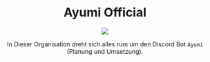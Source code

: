 <div align="center">
  <h1>Ayumi Official</h1>
  <img src="https://imgur.com/7PK2uRU.png">
  
  In Dieser Organisation dreht sich alles rum um den Discord Bot `Ayumi` (Planung und Umsetzung).
</div>

